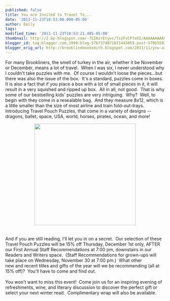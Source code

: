 ```yaml
---
published: false
title: You are Invited to Travel To...
date: '2011-11-23T18:53:00.000-05:00'
author: Emily
tags: 
modified_time: '2011-11-23T18:53:21.485-05:00'
thumbnail: http://2.bp.blogspot.com/-7SIAzrEtyvc/Ts2FvCP7oXI/AAAAAAAAASI/4g2Opkywz38/s72-c/travel%252520puzzles.jpg
blogger_id: tag:blogger.com,1999:blog-5767374071871443859.post-5706550120048903899
blogger_orig_url: http://brooklinebooksmith.blogspot.com/2011/11/you-are-invited-to-travel-to.html
---
```


For many Brookliners, the smell of turkey in the air, whether it be November or December, means a lot of travel.&nbsp; When I was six, I never understood why I couldn't take puzzles with me.&nbsp; Of course I wouldn't loose the pieces...but there was also the issue of the box.&nbsp; It's a standard, puzzles come in boxes.&nbsp; It is also a fact that if you&nbsp;place a box with a lot of small pieces in it, it&nbsp;will result in a very squished and ripped up&nbsp;box.&nbsp; All in all, not good.&nbsp; That is why some of our bestselling kids' puzzles are very intriguing.&nbsp; Why?&nbsp; Well, to begin with they come in a resealable bag.&nbsp; And they measure 8x12, which is a little smaller than the size of most airline and train fold-out-trays.&nbsp; Introducing Travel Pouch Puzzles, that come in a variety of designs -- dragons, ballet, space, USA, world, horses, pirates, ocean, and more!<div class="separator" style="clear: both; text-align: center;"><a href="http://2.bp.blogspot.com/-7SIAzrEtyvc/Ts2FvCP7oXI/AAAAAAAAASI/4g2Opkywz38/s1600/travel%252520puzzles.jpg" imageanchor="1" style="margin-left: 1em; margin-right: 1em;"><img border="0" height="320" src="http://2.bp.blogspot.com/-7SIAzrEtyvc/Ts2FvCP7oXI/AAAAAAAAASI/4g2Opkywz38/s320/travel%252520puzzles.jpg" width="320" /></a></div><br /><br />And if you are still reading, I'll let you in on a secret.&nbsp; Our selection of these Travel&nbsp;Pouch Puzzles will be 15% off Thursday,&nbsp;December 1st only, AFTER our First Annual Staff Recommendations at 7:00 pm, downstairs&nbsp;in our Readers and Writers space.&nbsp; (Staff Recommendations for grown-ups will take place on Wednesday, November 30 at 7:00 pm.)&nbsp; What other new&nbsp;and&nbsp;recent&nbsp;titles and gifts of the year&nbsp;will we be recommending (all at 15% off)?&nbsp; You'll have to come and find out.&nbsp; <br /><br />You won't want to miss this event!&nbsp; Come join us for an inspiring evening of refreshments, wine, and literary discussion to discover the perfect gift or select your next winter read.&nbsp; Complimentary wrap will also be available.